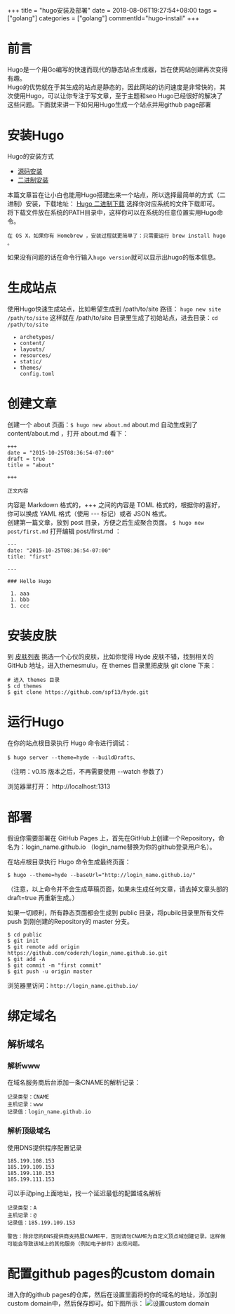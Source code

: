 +++
title = "hugo安装及部署"
date = 2018-08-06T19:27:54+08:00
tags = ["golang"]
categories = ["golang"]
commentId="hugo-install"
+++
# 前言
Hugo是一个用Go编写的快速而现代的静态站点生成器，旨在使网站创建再次变得有趣。  
Hugo的优势就在于其生成的站点是静态的，因此网站的访问速度是非常快的，其次使用Hugo，可以让你专注于写文章，至于主题和seo Hugo已经很好的解决了这些问题。下面就来讲一下如何用Hugo生成一个站点并用github page部署
<!--more-->
# 安装Hugo
Hugo的安装方式  
- [源码安装](https://gohugo.io/getting-started/installing/#source "Hugo下载地址")
- [二进制安装](https://github.com/gohugoio/hugo/releases "Hugo下载地址")  

本篇文章旨在让小白也能用Hugo搭建出来一个站点，所以选择最简单的方式（二进制）安装，下载地址：
[Hugo 二进制下载](https://github.com/gohugoio/hugo/releases "Hugo下载地址")
选择你对应系统的文件下载即可。  
将下载文件放在系统的PATH目录中，这样你可以在系统的任意位置实用Hugo命令。

`在 OS X，如果你有 Homebrew ，安装过程就更简单了：只需要运行 brew install hugo 。`

如果没有问题的话在命令行输入`hugo version`就可以显示出hugo的版本信息。

# 生成站点
使用Hugo快速生成站点，比如希望生成到 /path/to/site 路径：
`hugo new site /path/to/site`
这样就在 /path/to/site 目录里生成了初始站点，进去目录：`cd /path/to/site`
```
  ▸ archetypes/
  ▸ content/ 
  ▸ layouts/
  ▸ resources/
  ▸ static/
  ▸ themes/
    config.toml
```
# 创建文章
创建一个 about 页面：`$ hugo new about.md`
about.md 自动生成到了 content/about.md ，打开 about.md 看下：
```
+++
date = "2015-10-25T08:36:54-07:00"
draft = true
title = "about"

+++

正文内容
```
内容是 Markdown 格式的，+++ 之间的内容是 TOML 格式的，根据你的喜好，你可以换成 YAML 格式（使用 --- 标记）或者 JSON 格式。  
创建第一篇文章，放到 post 目录，方便之后生成聚合页面。
`$ hugo new post/first.md`
打开编辑 post/first.md ：
```
---
date: "2015-10-25T08:36:54-07:00"
title: "first"
 
---

### Hello Hugo

 1. aaa
 1. bbb
 1. ccc
```
# 安装皮肤
到 [皮肤列表](https://themes.gohugo.io/ "皮肤列表")   挑选一个心仪的皮肤，比如你觉得 Hyde 皮肤不错，找到相关的 GitHub 地址，进入themesmulu，在 themes 目录里把皮肤 git clone 下来：
```
# 进入 themes 目录
$ cd themes
$ git clone https://github.com/spf13/hyde.git
```
# 运行Hugo
在你的站点根目录执行 Hugo 命令进行调试：
```
$ hugo server --theme=hyde --buildDrafts、
```
（注明：v0.15 版本之后，不再需要使用 --watch 参数了）

浏览器里打开： http://localhost:1313
# 部署
假设你需要部署在 GitHub Pages 上，首先在GitHub上创建一个Repository，命名为：login_name.github.io （login_name替换为你的github登录用户名）。

在站点根目录执行 Hugo 命令生成最终页面：
```
$ hugo --theme=hyde --baseUrl="http://login_name.github.io/"
```
（注意，以上命令并不会生成草稿页面，如果未生成任何文章，请去掉文章头部的 draft=true 再重新生成。）

如果一切顺利，所有静态页面都会生成到 public 目录，将pubilc目录里所有文件 push 到刚创建的Repository的 master 分支。

```
$ cd public
$ git init
$ git remote add origin https://github.com/coderzh/login_name.github.io.git
$ git add -A
$ git commit -m "first commit"
$ git push -u origin master
```

浏览器里访问：`http://login_name.github.io/`

# 绑定域名
## 解析域名
### 解析www
在域名服务商后台添加一条CNAME的解析记录：
```
记录类型：CNAME
主机记录：www
记录值：login_name.github.io
```
### 解析顶级域名
使用DNS提供程序配置记录
```
185.199.108.153
185.199.109.153
185.199.110.153
185.199.111.153
```
可以手动ping上面地址，找一个延迟最低的配置域名解析
```
记录类型：A
主机记录：@
记录值：185.199.109.153
```

`警告：除非您的DNS提供商支持展CNAME平，否则请勿CNAME为自定义顶点域创建记录。这样做可能会导致该域上的其他服务（例如电子邮件）出现问题。`
# 配置github pages的custom domain
进入你的github pages的仓库，然后在设置里面将的你的域名的地址，添加到custom domain中，然后保存即可。如下图所示：
![设置custom domain](http://o8ei86anm.bkt.clouddn.com/github.jpg '设置custom domain')


